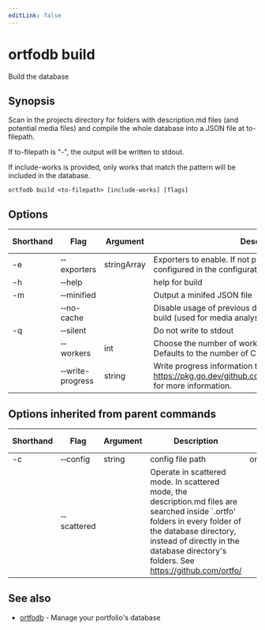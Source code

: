 ```yaml
---
editLink: false
---
```


# ortfodb build

Build the database

## Synopsis

Scan in the projects directory for folders with description.md files (and potential media files) and compile the whole database into a JSON file at to-filepath.

If to-filepath is "-", the output will be written to stdout.

If include-works is provided, only works that match the pattern will be included in the database.


```
ortfodb build <to-filepath> [include-works] [flags]
```

## Options

| Shorthand | Flag | Argument | Description | Default value |
| --- | --- | --- | --- | --- |
| -e | &hyphen;&hyphen;exporters | stringArray | Exporters to enable. If not provided, all the exporters configured in the configuration file will be enabled. 
| -h | &hyphen;&hyphen;help | | help for build 
| -m | &hyphen;&hyphen;minified | | Output a minifed JSON file 
| | &hyphen;&hyphen;no-cache | | Disable usage of previous database build as cache for this build (used for media analysis among other things). 
| -q | &hyphen;&hyphen;silent | | Do not write to stdout 
| | &hyphen;&hyphen;workers | int | Choose the number of workers to build the database. Defaults to the number of CPU cores. | 12
| | &hyphen;&hyphen;write-progress | string | Write progress information to a file. See https://pkg.go.dev/github.com/ortfo/db#ProgressInfoEvent for more information. 

## Options inherited from parent commands

| Shorthand | Flag | Argument | Description | Default value |
| --- | --- | --- | --- | --- |
| -c | &hyphen;&hyphen;config | string | config file path | ortfodb.yaml
| | &hyphen;&hyphen;scattered | | Operate in scattered mode. In scattered mode, the description.md files are searched inside `.ortfo' folders in every folder of the database directory, instead of directly in the database directory's folders. See https://github.com/ortfo/ 

## See also

* [ortfodb](global-options.md)	 - Manage your portfolio's database

